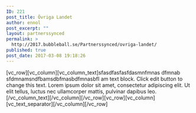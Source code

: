 ```yaml
---
ID: 221
post_title: Övriga Landet
author: ennol
post_excerpt: ""
layout: partnerssynced
permalink: >
  http://2017.bubbleball.se/Partnerssynced/ovriga-landet/
published: true
post_date: 2017-03-08 19:18:26
---
```

[vc_row][vc_column][vc_column_text]sfasdfasfasfdasmnfmnas dfmnab sfdmnamsndfbamsdbfmasbdfmnasbfI am text block. Click edit button to change this text. Lorem ipsum dolor sit amet, consectetur adipiscing elit. Ut elit tellus, luctus nec ullamcorper mattis, pulvinar dapibus leo.[/vc_column_text][/vc_column][/vc_row][vc_row][vc_column][vc_text_separator][/vc_column][/vc_row]